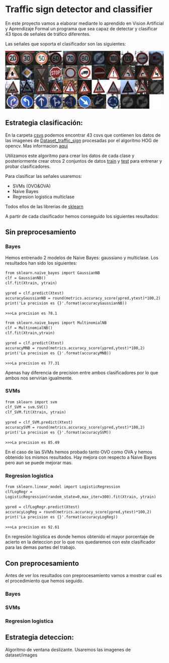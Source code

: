 # Traffic sign detector and classifier

En este proyecto vamos a elaborar mediante lo aprendido en Vision Artificial y Aprendizaje Formal un programa que sea capaz de detectar y clasificar 43 tipos de señales de tráfico diferentes.

Las señales que soporta el clasificador son las siguientes:

![alt text](resources/signs.png)

## Estrategia clasificación:

En la carpeta [csvs](csvs/) podemos encontrar 43 csvs que contienen los datos de las imagenes de [Dataset_traffic_sign](Dataset_traffic_sign/) procesadas por el algoritmo HOG de opencv. Mas informacion [aqui](https://www.learnopencv.com/histogram-of-oriented-gradients/)

Utilizamos este algoritmo para crear los datos de cada clase y posteriormente crear otros 2 conjuntos de datos [train](train_img_features.npy) y [test](test_img_features.npy) para entrenar y probar clasificadores.

Para clasificar las señales usaremos:
- SVMs (OVO&OVA)
- Naive Bayes
- Regresion logistica multiclase

Todos ellos de las librerias de [sklearn](https://scikit-learn.org/stable/)

A partir de cada clasificador hemos conseguido los siguientes resultados:

## Sin preprocesamiento

### Bayes

Hemos entrenado 2 modelos de Naive Bayes: gaussiano y multiclase. Los resultados han sido los siguientes:
```
from sklearn.naive_bayes import GaussianNB
clf = GaussianNB()
clf.fit(Xtrain, ytrain)

ypred = clf.predict(Xtest)
accuracyGaussianNB = round(metrics.accuracy_score(ypred,ytest)*100,2)
print('La precision es {}'.format(accuracyGaussianNB))

>>>La precision es 78.1
```
```
from sklearn.naive_bayes import MultinomialNB
clf = MultinomialNB()
clf.fit(Xtrain,ytrain)

ypred = clf.predict(Xtest)
accuracyMNB = round(metrics.accuracy_score(ypred,ytest)*100,2)
print('La precision es {}'.format(accuracyMNB))

>>>La precision es 77.31
```

Apenas hay diferencia de precision entre ambos clasificadores por lo que ambos nos servirian igualmente.
### SVMs
```
from sklearn import svm
clf_SVM = svm.SVC()
clf_SVM.fit(Xtrain, ytrain)

ypred = clf_SVM.predict(Xtest)
accuracySVM = round(metrics.accuracy_score(ypred,ytest)*100,2)
print('La precision es {}'.format(accuracySVM))

>>>La precision es 85.49
```
En el caso de las SVMs hemos probado tanto OVO como OVA y hemos obtenido los mismos resultados. Hay mejora con respecto a Naive Bayes pero aun se puede mejorar mas.
### Regresion logistica
```
from sklearn.linear_model import LogisticRegression
clfLogRegr = LogisticRegression(random_state=0,max_iter=300).fit(Xtrain, ytrain)

ypred = clfLogRegr.predict(Xtest)
accuracyLogReg = round(metrics.accuracy_score(ypred,ytest)*100,2)
print('La precision es {}'.format(accuracyLogReg))

>>>La precision es 92.61
```
En regresión logistica es donde hemos obtenido el mayor porcentaje de acierto en la deteccion por lo que nos quedaremos con este clasificador para las demas partes del trabajo.
## Con preprocesamiento

Antes de ver los resultados con preprocesamiento vamos a mostrar cual es el procedimiento que hemos seguido.


### Bayes

### SVMs

### Regresion logistica
## Estrategia deteccion:

Algoritmo de ventana deslizante. Usaremos las imagenes de dataset/images
